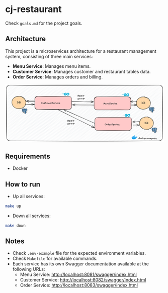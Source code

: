 # cj-restaurant

Check `goals.md` for the project goals.

## Architecture

This project is a microservices architecture for a restaurant management system, consisting of three main services:

- **Menu Service**: Manages menu items.
- **Customer Service**: Manages customer and restaurant tables data.
- **Order Service**: Manages orders and billing.

![Architecture Diagram](./architecture.png)

## Requirements

- Docker

## How to run

- Up all services:

```bash
make up
```

- Down all services:

```bash
make down
```

## Notes

- Check `.env-example` file for the expected environment variables.
- Check `Makefile` for available commands.
- Each service has its own Swagger documentation available at the following URLs:
  - Menu Service: [http://localhost:8081/swagger/index.html](http://localhost:8081/swagger/index.html)
  - Customer Service: [http://localhost:8082/swagger/index.html](http://localhost:8082/swagger/index.html)
  - Order Service: [http://localhost:8083/swagger/index.html](http://localhost:8083/swagger/index.html)
